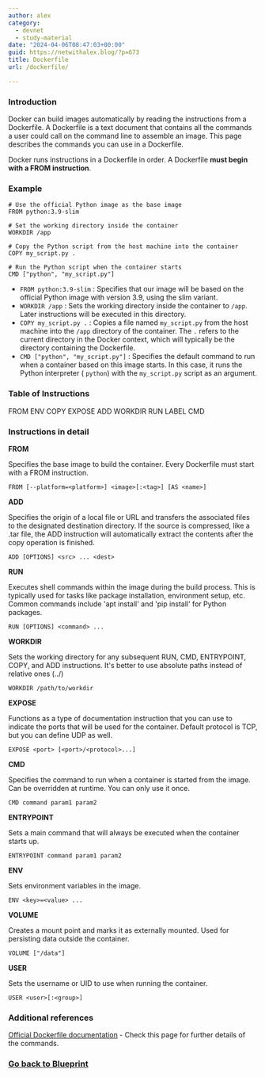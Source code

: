 ```yaml
---
author: alex
category:
  - devnet
  - study-material
date: "2024-04-06T08:47:03+00:00"
guid: https://netwithalex.blog/?p=673
title: Dockerfile
url: /dockerfile/

---
```

### Introduction

Docker can build images automatically by reading the instructions from a Dockerfile. A Dockerfile is a text document that contains all the commands a user could call on the command line to assemble an image. This page describes the commands you can use in a Dockerfile.

Docker runs instructions in a Dockerfile in order. A Dockerfile **must begin with a FROM instruction**.

### Example

```
# Use the official Python image as the base image
FROM python:3.9-slim

# Set the working directory inside the container
WORKDIR /app

# Copy the Python script from the host machine into the container
COPY my_script.py .

# Run the Python script when the container starts
CMD ["python", "my_script.py"]
```

- ` FROM python:3.9-slim ` : Specifies that our image will be based on the official Python image with version 3.9, using the slim variant.
- ` WORKDIR /app ` : Sets the working directory inside the container to `/app`. Later instructions will be executed in this directory.
- ` COPY my_script.py . ` : Copies a file named `my_script.py` from the host machine into the `/app` directory of the container. The `.` refers to the current directory in the Docker context, which will typically be the directory containing the Dockerfile.
- ` CMD ["python", "my_script.py"] ` : Specifies the default command to run when a container based on this image starts. In this case, it runs the Python interpreter ( `python`) with the `my_script.py` script as an argument.

### **Table of Instructions**

FROM
ENV
COPY
EXPOSE
ADD
WORKDIR
RUN
LABEL
CMD

### Instructions in detail

**FROM**

Specifies the base image to build the container. Every Dockerfile must start with a FROM instruction.

```
FROM [--platform=<platform>] <image>[:<tag>] [AS <name>]
```

**ADD**

Specifies the origin of a local file or URL and transfers the associated files to the designated destination directory. If the source is compressed, like a .tar file, the ADD instruction will automatically extract the contents after the copy operation is finished.

```
ADD [OPTIONS] <src> ... <dest>
```

**RUN**

Executes shell commands within the image during the build process. This is typically used for tasks like package installation, environment setup, etc. Common commands include 'apt install' and 'pip install' for Python packages.

```
RUN [OPTIONS] <command> ...
```

**WORKDIR**

Sets the working directory for any subsequent RUN, CMD, ENTRYPOINT, COPY, and ADD instructions. It's better to use absolute paths instead of relative ones (../)

```
WORKDIR /path/to/workdir
```

**EXPOSE**

Functions as a type of documentation instruction that you can use to indicate the ports that will be used for the container. Default protocol is TCP, but you can define UDP as well.

```
EXPOSE <port> [<port>/<protocol>...]
```

**CMD**

Specifies the command to run when a container is started from the image. Can be overridden at runtime. You can only use it once.

```
CMD command param1 param2
```

**ENTRYPOINT**

Sets a main command that will always be executed when the container starts up.

```
ENTRYPOINT command param1 param2
```

**ENV**

Sets environment variables in the image.

```
ENV <key>=<value> ...
```

**VOLUME**

Creates a mount point and marks it as externally mounted. Used for persisting data outside the container.

```
VOLUME ["/data"]
```

**USER**

Sets the username or UID to use when running the container.

```
USER <user>[:<group>]
```

### Additional references

[Official Dockerfile documentation](https://docs.docker.com/reference/dockerfile/#user) \- Check this page for further details of the commands.

### [Go back to Blueprint](/study-devops-blueprint)
